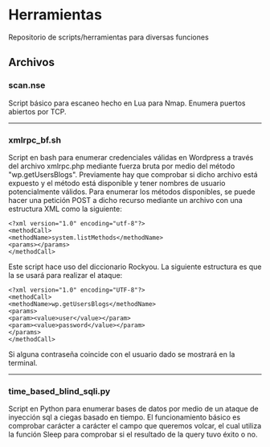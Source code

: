 # Herramientas
Repositorio de scripts/herramientas para diversas funciones 

## Archivos

### scan.nse

Script básico para escaneo hecho en Lua para Nmap. Enumera puertos abiertos por TCP.

---

### xmlrpc_bf.sh

Script en bash para enumerar credenciales válidas en Wordpress a través del archivo xmlrpc.php mediante fuerza bruta por medio del método "wp.getUsersBlogs".  Previamente hay que comprobar si dicho archivo está expuesto y el método está disponible y tener nombres de usuario potencialmente válidos. Para enumerar los métodos disponibles, se puede hacer una petición POST a dicho recurso mediante un archivo con una estructura XML como la siguiente:
  
```
<?xml version="1.0" encoding="utf-8"?> 
<methodCall> 
<methodName>system.listMethods</methodName> 
<params></params> 
</methodCall>
```
Este script hace uso del diccionario Rockyou. La siguiente estructura es que la se usará para realizar el ataque:

```
<?xml version="1.0" encoding="UTF-8"?>
<methodCall> 
<methodName>wp.getUsersBlogs</methodName> 
<params> 
<param><value>user</value></param> 
<param><value>password</value></param> 
</params> 
</methodCall>
```
Si alguna contraseña coincide con el usuario dado se mostrará en la terminal.

---

### time_based_blind_sqli.py

Script en Python para enumerar bases de datos por medio de un ataque de inyección sql a ciegas basado en tiempo. El funcionamiento básico es comprobar carácter a carácter el campo que queremos volcar, el cual utiliza la función Sleep para comprobar si el resultado de la query tuvo éxito o no.

